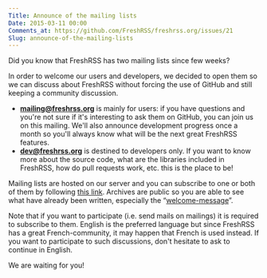 ```yaml
---
Title: Announce of the mailing lists
Date: 2015-03-11 00:00
Comments_at: https://github.com/FreshRSS/freshrss.org/issues/21
Slug: announce-of-the-mailing-lists
---
```


Did you know that FreshRSS has two mailing lists since few weeks?

In order to welcome our users and developers, we decided to open them so we can discuss about FreshRSS without forcing the use of GitHub and still keeping a community discussion.

- **mailing@freshrss.org** is mainly for users: if you have questions and you're not sure if it's interesting to ask them on GitHub, you can join us on this mailing. We'll also announce development progress once a month so you'll always know what will be the next great FreshRSS features.
- **dev@freshrss.org** is destined to developers only. If you want to know more about the source code, what are the libraries included in FreshRSS, how do pull requests work, etc. this is the place to be!

Mailing lists are hosted on our server and you can subscribe to one or both of them by following [this link](https://freshrss.org/mailman/listinfo). Archives are public so you are able to see what have already been written, especially the “[welcome-message](http://freshrss.org/pipermail/mailing/2015-March/000015.html)”.

Note that if you want to participate (i.e. send mails on mailings) it is required to subscribe to them. English is the preferred language but since FreshRSS has a great French-community, it may happen that French is used instead. If you want to participate to such discussions, don't hesitate to ask to continue in English.

We are waiting for you!

